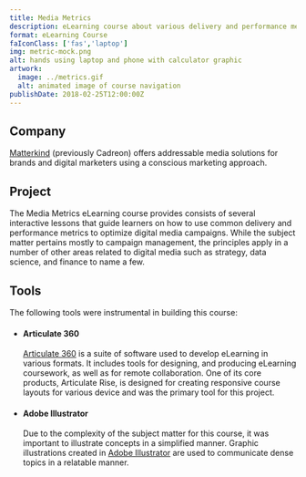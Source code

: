 ```yaml
---
title: Media Metrics
description: eLearning course about various delivery and performance metrics used in programmatic media campaigns
format: eLearning Course
faIconClass: ['fas','laptop']
img: metric-mock.png
alt: hands using laptop and phone with calculator graphic
artwork:
  image: ../metrics.gif
  alt: animated image of course navigation
publishDate: 2018-02-25T12:00:00Z
---
```


## Company

[Matterkind](https://wearematterkind.com/) (previously Cadreon) offers addressable media solutions for brands and digital marketers using a conscious marketing approach.

## Project

<artwork :artwork="artwork"></artwork>

The Media Metrics eLearning course provides consists of several interactive lessons that guide learners on how to use common delivery and performance metrics to optimize digital media campaigns. While the subject matter pertains mostly to campaign management, the principles apply in a number of other areas related to digital media such as strategy, data science, and finance to name a few.

## Tools

The following tools were instrumental in building this course:

- #### **Articulate 360**
  [Articulate 360](https://articulate.com/360) is a suite of software used to develop eLearning in various formats. It includes tools for designing, and producing eLearning coursework, as well as for remote collaboration. One of its core products, Articulate Rise, is designed for creating responsive course layouts for various device and was the primary tool for this project.

- #### **Adobe Illustrator**
  Due to the complexity of the subject matter for this course, it was important to illustrate concepts in a simplified manner. Graphic illustrations created in [Adobe Illustrator](https://www.adobe.com/products/illustrator.html) are used to communicate dense topics in a relatable manner.
